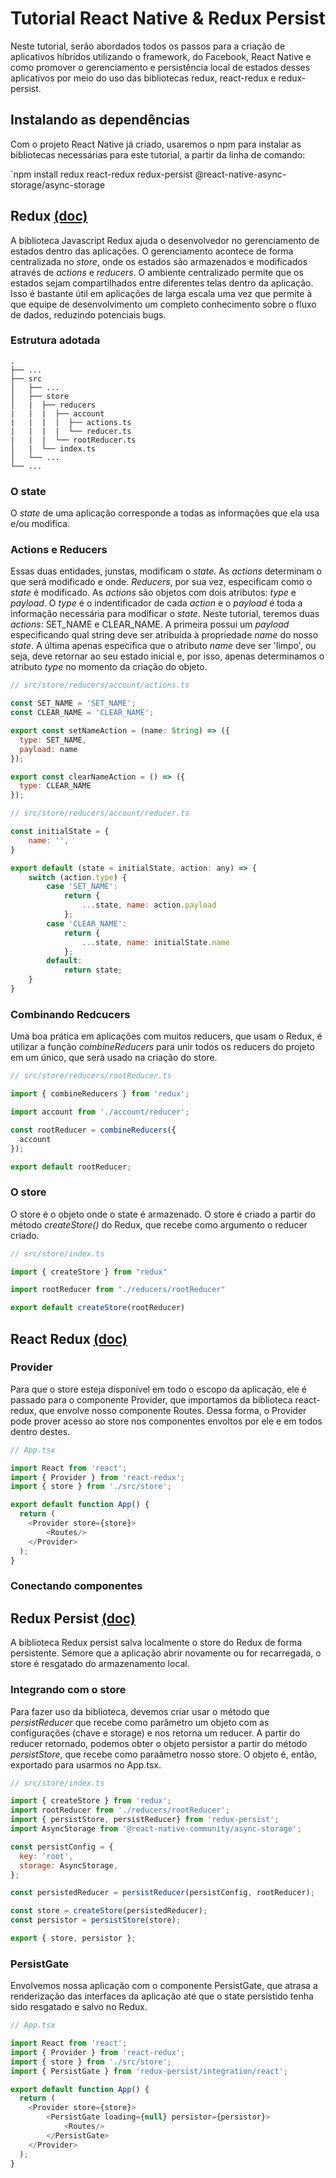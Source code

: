 # Tutorial React Native & Redux Persist

Neste tutorial, serão abordados todos os passos para a criação de aplicativos híbridos utilizando o framework, do Facebook, React Native e como promover o gerenciamento e persistência local de estados desses aplicativos por meio do uso das bibliotecas redux, react-redux e redux-persist.

## Instalando as dependências
Com o projeto React Native já criado, usaremos o npm para instalar as bibliotecas necessárias para este tutorial, a partir da linha de comando:

`npm install redux react-redux redux-persist @react-native-async-storage/async-storage

## Redux [(doc)](https://redux.js.org/)

A biblioteca Javascript Redux ajuda o desenvolvedor no gerenciamento de estados dentro das aplicações. O gerenciamento acontece de forma centralizada no *store*, onde os estados são armazenados e modificados através de *actions* e *reducers*. O ambiente centralizado permite que os estados sejam compartilhados entre diferentes telas dentro da aplicação. Isso é bastante útil em aplicações de larga escala uma vez que permite à que equipe de desenvolvimento um completo conhecimento sobre o fluxo de dados, reduzindo potenciais bugs.

### Estrutura adotada
    .
    ├── ...
    ├── src                    
    │   ├── ...          
    │   ├── store
    │   |  ├── reducers
    |   |  |  ├── account
    |   |  |  |  ├── actions.ts
    |   |  |  |  └── reducer.ts
    |   |  |  └── rootReducer.ts
    │   |  └── index.ts      
    │   └── ...               
    └── ...
 
### O state
O *state* de uma aplicação corresponde a todas as informações que ela usa e/ou modifica. 
### Actions e Reducers
Essas duas entidades, junstas, modificam o *state*. As *actions* determinam o que será modificado e onde. *Reducers*, por sua vez, especificam como o *state* é modificado. As *actions* são objetos com dois atributos: *type* e *payload*. O *type* é o indentificador de cada *action* e o *payload* é toda a informação necessária para modificar o *state*. Neste tutorial, teremos duas *actions*: SET_NAME e CLEAR_NAME. A primeira possui um *payload* especificando qual string deve ser atribuída à propriedade *name* do nosso *state*. A última apenas especifica que o atributo *name* deve ser 'limpo', ou seja, deve retornar ao seu estado inicial e, por isso, apenas determinamos o atributo *type* no momento da criação do objeto.

```javascript
// src/store/reducers/account/actions.ts

const SET_NAME = 'SET_NAME';
const CLEAR_NAME = 'CLEAR_NAME';

export const setNameAction = (name: String) => ({
  type: SET_NAME,
  payload: name
});

export const clearNameAction = () => ({
  type: CLEAR_NAME
});

```
```javascript
// src/store/reducers/account/reducer.ts

const initialState = {
    name: '',
}

export default (state = initialState, action: any) => {
    switch (action.type) {
        case 'SET_NAME':
            return { 
                ...state, name: action.payload
            };
        case 'CLEAR_NAME':
            return { 
                ...state, name: initialState.name
            };
        default:
            return state;
    }
}

```
### Combinando Redcucers
Uma boa prática em aplicações com muitos reducers, que usam o Redux, é utilizar a função *combineReducers* para unir todos os reducers do projeto em um único, que será usado na criação do store.

```javascript
// src/store/reducers/rootReducer.ts

import { combineReducers } from 'redux';

import account from './account/reducer';

const rootReducer = combineReducers({
  account
});

export default rootReducer;
```

### O store
O store é o objeto onde o state é armazenado. O store é criado a partir do método *createStore()* do Redux, que recebe como argumento o reducer criado. 

```javascript
// src/store/index.ts

import { createStore } from "redux"

import rootReducer from "./reducers/rootReducer"

export default createStore(rootReducer)
```

## React Redux [(doc)](https://react-redux.js.org/)
### Provider
Para que o store esteja disponível em todo o escopo da aplicação, ele é passado para o componente Provider, que importamos da biblioteca react-redux, que envolve nosso componente Routes. Dessa forma, o Provider pode prover acesso ao store nos componentes envoltos por ele e em todos dentro destes.

```javascript
// App.tsx

import React from 'react';
import { Provider } from 'react-redux';
import { store } from './src/store';

export default function App() {
  return (
    <Provider store={store}>
        <Routes/>
    </Provider>
  );
}

```
### Conectando componentes

## Redux Persist [(doc)](https://github.com/rt2zz/redux-persist)
A biblioteca Redux persist salva localmente o store do Redux de forma persistente. Semore que a aplicação abrir novamente ou for recarregada, o store é resgatado do armazenamento local. 


### Integrando com o store
Para fazer uso da biblioteca, devemos criar usar o método que *persistReducer* que recebe como parâmetro um objeto com as configurações (chave e storage) e nos retorna um reducer. A partir do reducer retornado, podemos obter o objeto persistor a partir do método *persistStore*, que recebe como paraâmetro nosso store. O objeto é, então, exportado para usarmos no App.tsx.
```javascript
// src/store/index.ts

import { createStore } from 'redux';
import rootReducer from './reducers/rootReducer';
import { persistStore, persistReducer} from 'redux-persist';
import AsyncStorage from '@react-native-community/async-storage';

const persistConfig = {
  key: 'root',
  storage: AsyncStorage,
};

const persistedReducer = persistReducer(persistConfig, rootReducer);

const store = createStore(persistedReducer);
const persistor = persistStore(store);

export { store, persistor };
```

### PersistGate
Envolvemos nossa aplicação com o componente PersistGate, que atrasa a renderização das interfaces da aplicação até que o state persistido tenha sido resgatado e salvo no Redux.

```javascript
// App.tsx

import React from 'react';
import { Provider } from 'react-redux';
import { store } from './src/store';
import { PersistGate } from 'redux-persist/integration/react';

export default function App() {
  return (
    <Provider store={store}>
        <PersistGate loading={null} persistor={persistor}>
            <Routes/>
        </PersistGate>
    </Provider>
  );
}

```
